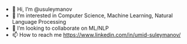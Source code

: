 - 👋 Hi, I’m @usuleymanov
- 👀 I’m interested in Computer Science, Machine Learning,  Natural Language Processing
- 💞️ I’m looking to collaborate on ML/NLP
- 📫 How to reach me https://www.linkedin.com/in/umid-suleymanov/

<!---
usuleymanov/usuleymanov is a ✨ special ✨ repository because its `README.md` (this file) appears on your GitHub profile.
You can click the Preview link to take a look at your changes.
--->
